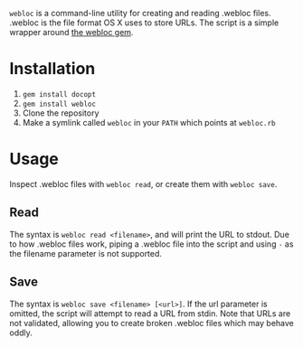 `webloc` is a command-line utility for creating and reading .webloc files. .webloc is the file format OS X uses to store URLs. The script is a simple wrapper around [the webloc gem](https://github.com/peterc/webloc).

# Installation

1.  `gem install docopt`
2.  `gem install webloc`
3.  Clone the repository
4.  Make a symlink called `webloc` in your `PATH` which points at `webloc.rb`

# Usage

Inspect .webloc files with `webloc read`, or create them with `webloc save`.

## Read

The syntax is `webloc read <filename>`, and will print the URL to stdout. Due to how .webloc files work, piping a .webloc file into the script and using `-` as the filename parameter is not supported.

## Save

The syntax is `webloc save <filename> [<url>]`. If the url parameter is omitted, the script will attempt to read a URL from stdin. Note that URLs are not validated, allowing you to create broken .webloc files which may behave oddly.
